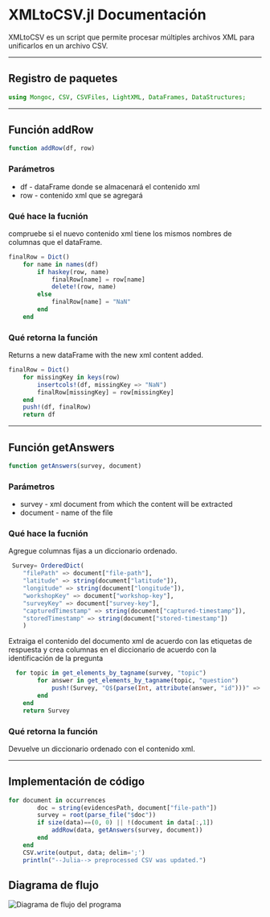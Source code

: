 # XMLtoCSV.jl Documentación

XMLtoCSV es un script que permite procesar múltiples archivos XML para unificarlos en un archivo CSV.

---


## Registro de paquetes
``` julia
using Mongoc, CSV, CSVFiles, LightXML, DataFrames, DataStructures;
```
---
## Función addRow 
``` julia
function addRow(df, row)
```
### Parámetros 

* df - dataFrame donde se almacenará el contenido xml
* row - contenido xml que se agregará


### Qué hace la fucnión 
compruebe si el nuevo contenido xml tiene los mismos nombres de columnas que el dataFrame.
``` julia
finalRow = Dict()
    for name in names(df)
        if haskey(row, name)
            finalRow[name] = row[name]
            delete!(row, name)
        else
            finalRow[name] = "NaN"
        end
    end
```
### Qué retorna la función
Returns a new dataFrame with the new xml content added.


``` julia
finalRow = Dict()
    for missingKey in keys(row)
        insertcols!(df, missingKey => "NaN")
        finalRow[missingKey] = row[missingKey]
    end
    push!(df, finalRow)
    return df
```
--- 
## Función getAnswers 
``` julia
function getAnswers(survey, document)
```
### Parámetros 

* survey - xml document from which the content will be extracted
* document - name of the file


###  Qué hace la fucnión  
Agregue columnas fijas a un diccionario ordenado.
``` julia
 Survey= OrderedDict(
    "filePath" => document["file-path"],
    "latitude" => string(document["latitude"]),
    "longitude" => string(document["longitude"]),
    "workshopKey" => document["workshop-key"],
    "surveyKey" => document["survey-key"],
    "capturedTimestamp" => string(document["captured-timestamp"]),
    "storedTimestamp" => string(document["stored-timestamp"])
    )
```


Extraiga el contenido del documento xml de acuerdo con las etiquetas de respuesta y crea columnas en el diccionario de acuerdo con la identificación de la pregunta
``` julia
  for topic in get_elements_by_tagname(survey, "topic")
        for answer in get_elements_by_tagname(topic, "question")
            push!(Survey, "Q$(parse(Int, attribute(answer, "id")))" => content(find_element(answer, "answer")) )
        end
    end
    return Survey
```
### Qué retorna la función 
Devuelve un diccionario ordenado con el contenido xml.

---

## Implementación de código


``` julia
for document in occurrences
        doc = string(evidencesPath, document["file-path"])
        survey = root(parse_file("$doc"))
        if size(data)==(0, 0) || !(document in data[:,1])
            addRow(data, getAnswers(survey, document))
        end
    end
    CSV.write(output, data; delim=';')
    println("--Julia--> preprocessed CSV was updated.")
```



## Diagrama de flujo

![Diagrama de flujo del programa](https://i.ibb.co/ZTZtqbn/Diagrama.png)














